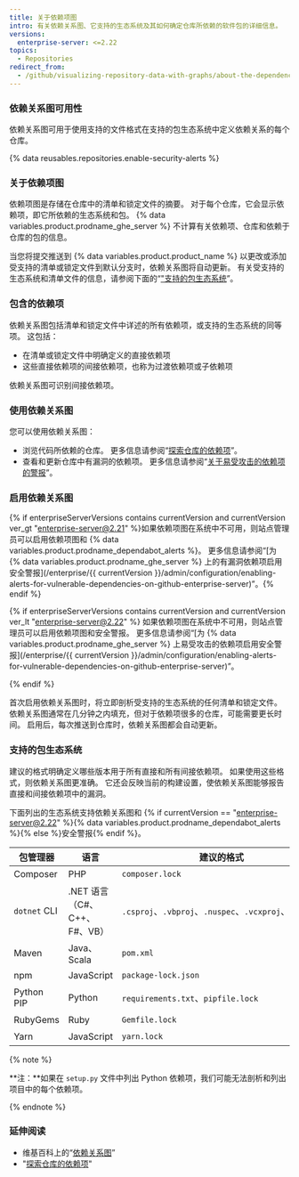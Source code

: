 ```yaml
---
title: 关于依赖项图
intro: 有关依赖关系图、它支持的生态系统及其如何确定仓库所依赖的软件包的详细信息。
versions:
  enterprise-server: <=2.22
topics:
  - Repositories
redirect_from:
  - /github/visualizing-repository-data-with-graphs/about-the-dependency-graph
---
```


<!--See /content/code-security/supply-chain-security/about-the-dependency-graph for the latest version of this article -->

### 依赖关系图可用性

依赖关系图可用于使用支持的文件格式在支持的包生态系统中定义依赖关系的每个仓库。

{% data reusables.repositories.enable-security-alerts %}

### 关于依赖项图

依赖项图是存储在仓库中的清单和锁定文件的摘要。 对于每个仓库，它会显示依赖项，即它所依赖的生态系统和包。 {% data variables.product.prodname_ghe_server %} 不计算有关依赖项、仓库和依赖于仓库的包的信息。

当您将提交推送到 {% data variables.product.product_name %} 以更改或添加受支持的清单或锁定文件到默认分支时，依赖关系图将自动更新。 有关受支持的生态系统和清单文件的信息，请参阅下面的“["支持的包生态系统](#supported-package-ecosystems)”。

### 包含的依赖项

依赖关系图包括清单和锁定文件中详述的所有依赖项，或支持的生态系统的同等项。 这包括：

- 在清单或锁定文件中明确定义的直接依赖项
- 这些直接依赖项的间接依赖项，也称为过渡依赖项或子依赖项

依赖关系图可识别间接依赖项。

### 使用依赖关系图

您可以使用依赖关系图：

- 浏览代码所依赖的仓库。 更多信息请参阅“[探索仓库的依赖项](/github/visualizing-repository-data-with-graphs/exploring-the-dependencies-of-a-repository)”。
- 查看和更新仓库中有漏洞的依赖项。 更多信息请参阅“[关于易受攻击的依赖项的警报](/github/managing-security-vulnerabilities/about-alerts-for-vulnerable-dependencies)”。

### 启用依赖关系图

{% if enterpriseServerVersions contains currentVersion and currentVersion ver_gt "enterprise-server@2.21" %}如果依赖项图在系统中不可用，则站点管理员可以启用依赖项图和 {% data variables.product.prodname_dependabot_alerts %}。 更多信息请参阅“[为 {% data variables.product.prodname_ghe_server %} 上的有漏洞依赖项启用安全警报](/enterprise/{{ currentVersion }}/admin/configuration/enabling-alerts-for-vulnerable-dependencies-on-github-enterprise-server)”。{% endif %}

{% if enterpriseServerVersions contains currentVersion and currentVersion ver_lt "enterprise-server@2.22" %} 如果依赖项图在系统中不可用，则站点管理员可以启用依赖项图和安全警报。 更多信息请参阅“[为 {% data variables.product.prodname_ghe_server %} 上易受攻击的依赖项启用安全警报](/enterprise/{{ currentVersion }}/admin/configuration/enabling-alerts-for-vulnerable-dependencies-on-github-enterprise-server)”。

{% endif %}

首次启用依赖关系图时，将立即剖析受支持的生态系统的任何清单和锁定文件。 依赖关系图通常在几分钟之内填充，但对于依赖项很多的仓库，可能需要更长时间。 启用后，每次推送到仓库时，依赖关系图都会自动更新。

### 支持的包生态系统
<!-- If you make changes to this feature, update /getting-started-with-github/github-language-support to reflect any changes to supported packages. -->

建议的格式明确定义哪些版本用于所有直接和所有间接依赖项。 如果使用这些格式，则依赖关系图更准确。 它还会反映当前的构建设置，使依赖关系图能够报告直接和间接依赖项中的漏洞。

下面列出的生态系统支持依赖关系图和 {% if currentVersion == "enterprise-server@2.22" %}{% data variables.product.prodname_dependabot_alerts %}{% else %}安全警报{% endif %}。

| 包管理器         | 语言                    | 建议的格式                                              | 所有支持的格式                                                              |
| ------------ | --------------------- | -------------------------------------------------- | -------------------------------------------------------------------- |
| Composer     | PHP                   | `composer.lock`                                    | `composer.json`、`composer.lock`                                      |
| `dotnet` CLI | .NET 语言（C#、C++、F#、VB） | `.csproj`、`.vbproj`、`.nuspec`、`.vcxproj`、`.fsproj` | `.csproj`、`.vbproj`、`.nuspec`、`.vcxproj`、`.fsproj`、`packages.config` |
| Maven        | Java、Scala            | `pom.xml`                                          | `pom.xml`                                                            |
| npm          | JavaScript            | `package-lock.json`                                | `package-lock.json`、`package.json`                                   |
| Python PIP   | Python                | `requirements.txt`、`pipfile.lock`                  | `requirements.txt`、`pipfile`、`pipfile.lock`、`setup.py`*              |
| RubyGems     | Ruby                  | `Gemfile.lock`                                     | `Gemfile.lock`、`Gemfile`、`*.gemspec`                                 |
| Yarn         | JavaScript            | `yarn.lock`                                        | `package.json`、`yarn.lock`                                           |

{% note %}

**注：**如果在 `setup.py` 文件中列出 Python 依赖项，我们可能无法剖析和列出项目中的每个依赖项。

{% endnote %}

### 延伸阅读

- 维基百科上的“[依赖关系图](https://en.wikipedia.org/wiki/Dependency_graph)”
- "[探索仓库的依赖项](/github/visualizing-repository-data-with-graphs/exploring-the-dependencies-of-a-repository)"

